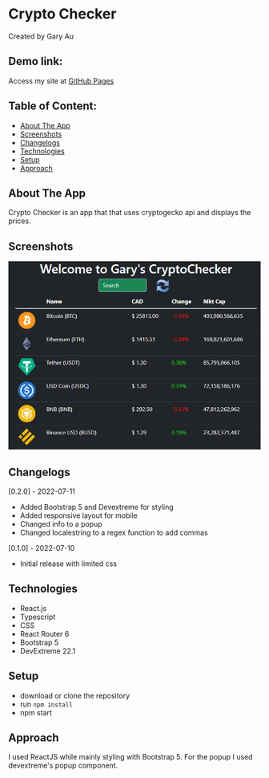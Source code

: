# Crypto Checker

Created by Gary Au

## Demo link:

Access my site at [GitHub Pages](https://tcgaryau.github.io/crypto-checker/)

## Table of Content:

- [About The App](#about-the-app)
- [Screenshots](#screenshots)
- [Changelogs](#changelogs)
- [Technologies](#technologies)
- [Setup](#setup)
- [Approach](#approach)

## About The App

Crypto Checker is an app that that uses cryptogecko api and displays the prices.

## Screenshots

<a href="./screenshots/mainapp.png">
  <img
    alt="Screenshot"
    style="max-width: 100%"
    src="./screenshots/mainapp.png"
  >
</a>

## Changelogs

[0.2.0] - 2022-07-11

- Added Bootstrap 5 and Devextreme for styling
- Added responsive layout for mobile
- Changed info to a popup
- Changed localestring to a regex function to add commas

[0.1.0] - 2022-07-10

- Initial release with limited css

## Technologies

- React.js
- Typescript
- CSS
- React Router 6
- Bootstrap 5
- DevExtreme 22.1

## Setup

- download or clone the repository
- run `npm install`
- npm start

## Approach

I used ReactJS while mainly styling with Bootstrap 5.
For the popup I used devextreme's popup component.
